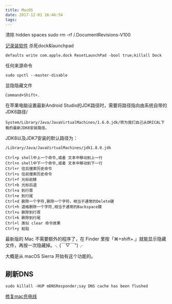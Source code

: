 ```yaml
---
title: MacOS
date: 2017-12-01 16:46:54
tags:
---
```


清除 hidden spaces
sudo rm -rf /.DocumentRevisions-V100

[记录装软件](https://7449.github.io/2017/07/04/mac-reloading/)
杀死dock&launchpad
    
    defaults write com.apple.dock ResetLaunchPad -bool true;killall Dock

任何来源命令
    
    sudo spctl --master-disable
显隐隐藏文件

    Command+Shift+.
    
在苹果电脑设置最新Android Studio的JDK路径时，需要将路径指向由系统自带的JDK6路径/
    
    System/Library/Java/JavaVirtualMachines/1.6.0.jdk/转为我们自己从ORICAL下载的最新JDK8安装路径。
JDK8以及JDK7安装的默认路径为：
    
    /Library/Java/JavaVirtualMachines/jdk1.8.0.jdk

```
Ctrl+p shell中上一个命令,或者 文本中移动到上一行
Ctrl+n shell中下一个命令,或者 文本中移动到下一行
Ctrl+r 往后搜索历史命令
Ctrl+s 往前搜索历史命令
Ctrl+f 光标前移
Ctrl+b 光标后退
Ctrl+a 到行首
Ctrl+e 到行尾
Ctrl+d 删除一个字符,删除一个字符，相当于通常的Delete键
Ctrl+h 退格删除一个字符,相当于通常的Backspace键
Ctrl+u 删除到行首
Ctrl+k 删除到行尾
Ctrl+l 类似 clear 命令效果
Ctrl+y 粘贴
```




最新版的 Mac 不需要额外的程序了，在 Finder 里按「⌘+shift+.」就能显示隐藏文件，再按一次隐藏掉。╮(￣▽￣")╭

大概是从 macOS Sierra 开始有这个功能的。

## 刷新DNS


```
sudo killall -HUP mDNSResponder;say DNS cache has been flushed
```


[修复mac充电线](https://www.ifixit.com/Guide/MacBook+电源线5针+MagSafe+连接器和电缆更换/21842?lang=zh)


